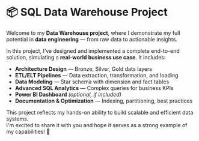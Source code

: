 # 📦 SQL Data Warehouse Project

Welcome to my **Data Warehouse project**, where I demonstrate my full potential in **data engineering** — from raw data to actionable insights.

In this project, I’ve designed and implemented a complete end-to-end solution, simulating a **real-world business use case**. It includes:

-  **Architecture Design** — Bronze, Silver, Gold data layers  
-  **ETL/ELT Pipelines** — Data extraction, transformation, and loading  
-  **Data Modeling** — Star schema with dimension and fact tables  
-  **Advanced SQL Analytics** — Complex queries for business KPIs  
-  **Power BI Dashboard** *(optional, if included)*  
-  **Documentation & Optimization** — Indexing, partitioning, best practices

This project reflects my hands-on ability to build scalable and efficient data systems.  
I'm excited to share it with you and hope it serves as a strong example of my capabilities! 🚀
